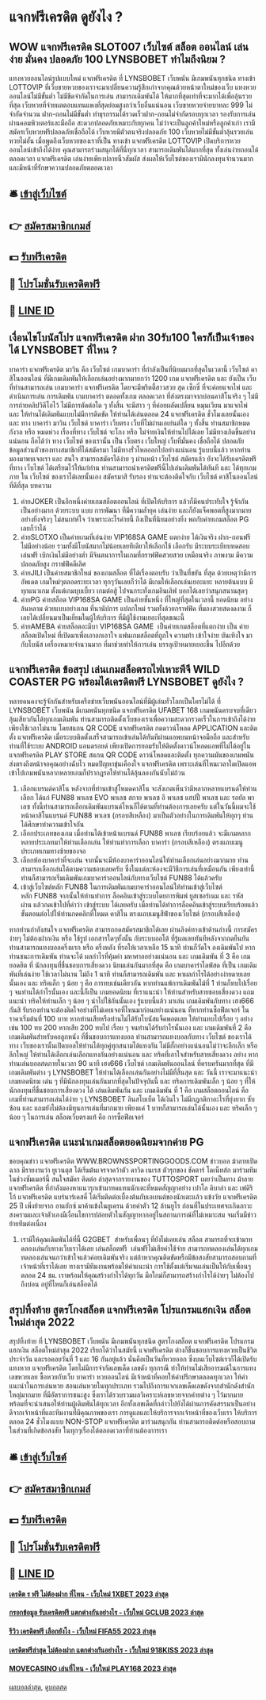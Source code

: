 # แจกฟรีเครดิต ดูยังไง ?
## WOW แจกฟรีเครดิต SLOT007 เว็บไซต์ สล็อต ออนไลน์ เล่นง่าย มั่นคง ปลอดภัย 100 LYNSBOBET ทำไมถึงนิยม ?
แทงหวยออนไลน์รูปแบบใหม่ แจกฟรีเครดิต ที่ LYNSBOBET เว็บพนัน มีเกมพนันทุกชนิด ทางเข้า LOTTOVIP ที่เว็บขายหวยของเราจะมาเปลี่ยนความรู้สึกเก่าจากคุณด้วยหน้าตาใหม่ของเว็บ แทงหวยออนไลน์ไม่มีขั้นต่ำ ไม่มีขีดจำกัดในการเล่น สามารถเดิมพันได้ ให้มากที่สุดเท่าที่จะมากได้เพื่อลุ้นรวยที่สุด เว็บหวยที่จ่ายผลตอบแทนแพงที่สุดย่อมสูงกว่าเว็บอื่นแน่นอน เว็บขายหวยจ่ายบาทละ 999 ไม่จำกัดจำนวน ฝาก-ถอนไม่มีขั้นต่ำ ทำธุรกรรมได้รวดเร็วฝาก-ถอนไม่จำกัดรอบทุกเวลา รองรับการเล่นผ่านคอมพิวเตอร์และมือถือ สะดวกปลอดภัยเหมาะกับทุกคน ไม่ว่าจะเป็นลูกค้าใหม่หรือลูกค้าเก่า เรามีสมัครเว็บหวยฟรีปลอดภัยเชื่อถือได้ เว็บหวยมีตัวตนจริงปลอดภัย 100 เว็บหวยไม่มีขั้นต่ำลุ้นรวยเล่นหวยไม่อั้น เมื่อพูดถึงเว็บหวยของเราที่เป็น ทางเข้า แจกฟรีเครดิต LOTTOVIP เปิดบริการหวยออนไลน์เข้าถึงได้ง่าย คุณสามารถร่วมสนุกได้ที่นี่ทุกเวลา สามารถเดิมพันได้มากที่สุด ทั้งเล่นง่ายถอนได้ตลอดเวลา แจกฟรีเครดิต เล่นง่ายเพียงปลายนิ้วสัมผัส ส่งผลให้เว็บไซต์ของเรามีนักลงทุนจำนวนมาก และมีหน้าที่รักษาความปลอดภัยตลอดเวลา

## 🛎 [เข้าสู่เว็บไซต์](https://bit.ly/3SdLNi2)
## 👉 [สมัครสมาชิกเกมส์](https://bit.ly/3SdLNi2)
## 💵 [รับฟรีเครดิต](https://bit.ly/3dyRKHj)
## 👑 [โปรโมชั่นรับเครดิตฟรี](https://bit.ly/3dyRKHj)
## 📱 [LINE ID](https://bit.ly/3dyRKHj)

## เงื่อนไขโบนัสโปร แจกฟรีเครดิต ฝาก 30รับ100 ใครก็เป็นเจ้าของได้ LYNSBOBET ที่ไหน ?
บาคาร่า แจกฟรีเครดิต มาวิน คือ เว็บไซต์ เกมบาคาร่า ที่กำลังเป็นที่นิยมมากที่สุดในเวลานี้ เว็บไซต์ คาสิโนออนไลน์ ที่มีเกมเดิมพันให้เลือกเล่นอย่างมากมายกว่า 1200 เกม แจกฟรีเครดิต และ ยังเป็น เว็บที่ท่านสามารถเล่น เกมบาคาร่า แจกฟรีเครดิต โดยจะมีพริตตี้สาวสวย สุด เซ็กซี่ ที่จะค่อยแจกไพ่ และ ดำเนินการเล่น การเดิมพัน เกมบาคาร่า ตลอดทั้งเกม ตลอดเวลา ที่ส่งตรงมาจากบ่อนคาสิโนจริง ๆ ไม่มีการถ่ายคลิปวิดีโอไว้ ไม่มีการตัดต่อใด ๆ ทั้งสิ้น จะมีสาว ๆ ที่ค่อยผลัดเปลี่ยน หมุนเวียน มาแจกไพ่ และ ให้ท่านได้เดิมพันแบบไม่มีการติดขัด ให้ท่านได้เล่นตลอด 24 แจกฟรีเครดิต ชั่วโมงเลยนั้นเอง และ ทาง บาคาร่า มาวิน เว็บไซต์ บาคาร่า เว็บตรง เว็บที่ไม่ผ่านเอเย่นต์ใด ๆ ทั้งสิ้น ท่านสมาชิกหมดกังวล หรือ หมดห่วง เรื่องที่ทาง เว็บไซต์ จะโกง หรือ ไม่จ่ายเงินให้ท่านไปได้เลย ไม่มีทางเกิดขึ้นอย่างแน่นอน ถือได้ว่า ทาง เว็บไซต์ ของเรานั้น เป็น เว็บตรง เว็บใหญ่ เว็บที่มั่นคง เชื่อถือได้ ปลอดภัย ข้อมูลส่วนตัวของทางสมาชิกที่ได้สมัครมา ไม่มีทางรั่วไหลออกไปอย่างแน่นอน รู้แบบนี้แล้ว หากท่านมองมาพบเจอเรา และ สนใจ สามารถสมัครได้ง่าย ๆ ผ่านหน้า เว็บไซต์ สมัครแล้ว ยังจะได้รับเครดิตฟรี ที่ทาง เว็บไซต์ ได้เตรียมไว้ให้แก่ท่าน ท่านสามารถนำเครดิตฟรีนี้ไปเล่นเดิมพันได้ทันที และ ได้ทุกเกมภาย ใน เว็บไซต์ ของเราได้เลยนั้นเอง สมัครมาสิ รับรอง ท่านจะต้องติดใจกับ เว็บไซต์ คาสิโนออนไลน์ ที่ดีที่สุด
บทความ
1. ค่ายJOKER เป็นอีกหนึ่งค่ายเกมสล็อตออนไลน์ ที่เปิดให้บริการ แล้วก็มีคนประทับใจ รู้จักกันเป็นอย่างมาก ด้วยระบบ แบบ การพัฒนา ที่มีความล้ำยุค เล่นง่าย และก็ยังแจ็คพอตที่สูงมากมาย อย่างยิ่งจริงๆ ไม่สนเท่ห์ใจ ว่าเพราะอะไรค่ายนี้ ถึงเป็นที่นิยมอย่างยิ่ง พอกับค่ายเกมสล็อต PG เลยก็ว่าได้
2. ค่ายSLOTXO เป็นค่ายเกมที่เล่นง่าย VIP168SA GAME แตกง่าย ได้เงินจริง ฝาก-ถอนฟรี ไม่มีอย่างน้อย รวมทั้งมีโบนัสมากไม่น้อยเลยทีเดียวให้เลือกใช้ เลือกรับ มีระบบระเบียบทดสอบเล่นฟรี เบิกเงินไม่มีอย่างต่ำ มีจินตนาการในเกมที่กราฟฟิคสวยสวย เหมือนจริง ภาพงาม มีความปลอดภัยสูง กราฟฟิคดีเลิศ
3. ค่ายJILI เป็นค่ายสมาชิกใหม่ ของเกมสล็อต ที่ได้เรื่องตอบรับ ว่าเป็นที่ขยัน ที่สุด ด้วยเหตุว่ามีการอัพเดต เกมใหม่ๆตลอดระยะเวลา ทุกๆวันเลยก็ว่าได้ มีเกมให้เลือกเล่นเยอะแยะ หลายต้นแบบ มีทุกแนวเกม ตั้งแต่เกมบุบเบี้ยว เกมต่อสู้ ไปจนกระทั่งเกมอินเลิฟ บอกได้เลยว่าสนุกสนานสุดๆ
4. ค่ายPG ค่ายสล็อต VIP168SA GAME เป็นค่ายชั้นหนึ่ง ที่ใหญ่ที่สุดในเวลานี้ ยอดนิยม อย่างล้นหลาม ด้วยแบบอย่างเกม ที่นานัปการ แปลกใหม่ รวมทั้งด้วยกราฟฟิค ที่มองสวยสดงดงาม ก็เลยได้เปลี่ยนมาเป็นเยี่ยมในผู้ให้บริการ ที่มีผู้ใช้งานเยอะที่สุดขณะนี้
5. ค่ายAMEBA ค่ายสล็อตอะมีบา VIP168SA GAME  เป็นค่ายเกมสล็อตที่แตกง่าย เป็น ค่ายสล็อตเปิดใหม่ ที่เปิดมาเพื่อเอาอกเอาใจ แฟนเกมสล็อตที่ถูกใจ ความท้า เข้าใจง่าย บันเทิงใจ มากับโบนัส เครื่องหมายจำนวนมาก ที่มาช่วยทำให้การเล่น บรรลุเป้าหมายเยอะขึ้น ไปอีกด้วย

## แจกฟรีเครดิต ข้อสรุป เล่นเกมสล็อตรถไฟเหาะพีจี WILD COASTER PG พร้อมได้เครดิตฟรี LYNSBOBET ดูยังไง ?
หลายคนคงจะรู้จักกันสำหรับเครือข่ายเว็บพนันออนไลน์ที่มีผู้เล่นทั่วโลกเป็นใครไม่ได้ ที่ LYNSBOBET เว็บพนัน มีเกมพนันทุกชนิด แจกฟรีเครดิต UFABET 168 เกมพนันครบจบที่เดียว ลุ้นเสียวกันได้ทุกเกมเดิมพัน ท่านสามารถติดตั้งเว็บของเราเพื่อความสะดวกรวดเร็วในการเข้าถึงได้ง่ายเพียงใช้เวลาไม่นาน โดยสแกน QR CODE แจกฟรีเครดิต กดดาวน์โหลด APPLICATION และติดตั้ง แจกฟรีเครดิต เมื่อระบบติดตั้งเสร็จสามารถเข้าเล่นได้ทันทีผ่านแอพบนหน้าจอมือถือ และสำหรับท่านที่ใช้ระบบ ANDROID แอนดรอยด์ เพียงเปิดการยอมรับให้ติดตั้งดาวน์โหลดแอพที่ไม่ได้อยู่ใน แจกฟรีเครดิต PLAY STORE สแกน QR CODE ดาวน์โหลดและติดตั้ง ทุกความมันของเกมพนันส่งตรงถึงหน้าจอคุณอย่างฉับไว หมดปัญหาขุ่นเคืองใจ แจกฟรีเครดิต เพราะเล่นที่ไหนเวลาใดเปิดแอพเข้าไปเกมพนันหลากหลายเกมก็ปรากฎรอให้ท่านได้ลุ้นลองกันนับไม่ถ้วน
1. เลือกแบรนด์คาสิโน หลังจากที่ท่านเข้าสู่โหมดคาสิโน จะสังเกตเห็นว่ามีหลากหลายแบรนด์ให้ท่านเลือก ได้แก่ FUN88 พาเลซ EVO พาเลซ สกาย พาเลซ อี พาเลซ แฮปปี้ พาเลซ และ รอยัล พาเลซ ทั้งนี้ท่านสามารถเลือกเดิมพันแบรนด์ไหนก็ได้ตามที่ท่านต้องการเลยครับ แต่ในวันนี้ผมจะใช้หน้าคาสิโนแบรนด์ FUN88 พาเลซ (กรอบสีเหลือง) มาเป็นตัวอย่างในการเดิมพันให้ทุกๆ ท่านได้ศึกษาทำความเข้าใจกัน
2. เลือกประเภทของเกม เมื่อท่านได้เข้าหน้าแบรนด์ FUN88 พาเลซ เรียบร้อยแล้ว จะมีเกมหลากหลายประเภทมาให้ท่านเลือกเล่น ให้ท่านทำการเลือก บาคาร่า (กรอบสีเหลือง) ตรงแถบเมนูประเภทเกมทางซ้ายของจอ
3. เลือกห้องบาคาร่าที่จะเล่น จากนั้นจะมีห้องบาคาร่าออนไลน์ให้ท่านเลือกเล่นอย่างมากมาย ท่านสามารถเลือกเล่นได้ตามความชอบเลยครับ ซึ่งในแต่ละห้องจะมีวิธีการเล่นที่เหมือนกัน เพียงเท่านี้ท่านก็สามารถเริ่มเดิมพันเกมบาคาร่าออนไลน์กับทางเว็บไซต์ FUN88 ได้แล้วครับ
4. เข้าสู่เว็บไซต์หลัก FUN88 ในการเดิมพันเกมบาคาร่าออนไลน์ให้ท่านเข้าสู่เว็บไซต์หลัก FUN88 จากนั้นให้ท่านทำการ ล็อคอินเข้าสู่ระบบโดยการพิมพ์ ยูสเซอร์เนม และ รหัสผ่าน แล้วกดเข้าไปที่คำว่า เข้าสู่ระบบ ได้เลยครับ เมื่อท่านได้ทำการล็อคอินเข้าสู่ระบบเรียบร้อยแล้ว ขั้นตอนต่อไปให้ท่านกดคลิกที่โหมด คาสิโน ตรงแถบเมนูสีฟ้าของเว็บไซต์ (กรอบสีเหลือง)

หากท่านกำลังสนใจ แจกฟรีเครดิต สามารถกดสมัครสมาชิกได้เลย ผ่านลิงค์ทางเข้าด้านล่างนี้ การสมัครง่ายๆ ไม่ต้องฝากเงิน หรือ ใช้รูป เอกสารใดๆทั้งนั้น กับระบบออโต้ ที่รู้ผลเลยทันทีหลังจากกดยืนยัน
ท่านสามารถแทงบอลครึ่งแรก หรือ ครึ่งหลัง ที่รอให้เวลาเหลือ 15 นาที ท่านก็วัดใจ ลงเดิมพันไป หากท่านชนะการเดิมพัน ท่านจะได้ ผลกำไรที่คุ้มค่า มหาศาลอย่างแน่นอน และ เกมเดิมพัน ที่ 3 คือ เกมยอดฮิต ที่ นักลงทุนที่ชื่นชอบการเสี่ยงดวง นิยมเล่นกันมากที่สุด คือ เกมบาคาร่าไลฟ์สด ที่เป็น เกมเดิมพันที่เล่นง่าย ใช้เวลาไม่นาน ไม่ถึง 1 นาที ท่านก็สามารถเดิมพัน และ หาผลกำไรได้อย่างง่ายดายเลยนั้นเอง และ ทริคเล็ก ๆ น้อย ๆ คือ การทบเช่นเดียวกัน หากท่านแพ้การเดิมพันไม้ที่ 1 ท่านก็ทบไปเรื่อย ๆ จนท่านได้กำไรนั้นเอง และนี้ก็เป็น เกมยอดนิยม ที่เราแนะนำ ให้ท่านสำหรับสายชอบเสี่ยงดวง แถมแนะนำ ทริคให้ท่านเล็ก ๆ น้อย ๆ นำไปใช้กันนั้นเอง รู้แบบนี้แล้ว มาเล่น เกมเดิมพันกับทาง เฮง666 กันสิ รับรองท่านจะต้องติดใจอย่างที่ไม่เคยเจอที่ไหนมาก่อนอย่างแน่นอน
ที่หากท่านซื้อฟีลเจอร์ ในราคาเริ่มต้นที่ 100 บาท หากท่านเสียหรือท่านไม่ได้รับโบนัสแจ็คพอตเลย ให้ท่านทบไปเรื่อย ๆ อย่างเช่น 100 ทบ 200 หากเสีย 200 ทบไป เรื่อย ๆ จนท่านได้รับกำไรนั้นเอง และ เกมเดิมพันที่ 2 คือ เกมเดิมพันสำหรับคอลูกหนัง ที่ชื่นชอบการแทงบอล ท่านสามารถแทงบอลกับทาง เว็บไซต์ ของเราได้ ทาง เว็บของเรานั้นเปิดบอลให้ท่านได้ทุกคู่ทุกสนามได้แทงกัน ไม่มีกั๊กอย่างแน่นอนไม่ว่าจะลีกเล็ก หรือ ลีกใหญ่ ให้ท่านได้เลือกเล่นเลือกแทงกันอย่างแน่นอน และ ทริคที่เอาใจสำหรับสายเสี่ยงดวง อย่าง หากท่านเล่นบอลสดภายในเวลา 90 นาที
เฮง666 เว็บไซต์ เกมเดิมพันออนไลน์ ที่ครบครันมากที่สุด ที่มีเกมเดิมพันต่าง ๆ LYNSBOBET ให้ท่านได้เลือกเล่นกันอย่างไม่มีที่สิ้นสุด และ วันนี้ เราจะมาแนะนำ เกมยอดนิยม เด่น ๆ ที่มีนักลงทุนเล่นกันมากที่สุดในปัจจุบันนี้ และ ทริคการเดิมพันเล็ก ๆ น้อย ๆ ที่ให้นักลงทุนที่ชื่นชอบการเสี่ยงดวง ได้ เล่นเดิมพันกัน และ เกมเดิมพัน ที่ 1 คือ เกมสล็อตออนไลน์ คือ เกมที่ท่านสามารถเล่นได้ง่าย ๆ LYNSBOBET ลินสโบเบ็ต ได้เงินไว ไม่มีกฎกติกาอะไรที่ยุ่งยาก ซับซ้อน และ แถมยังไม่ต้องมีทุนการเล่นที่มากมาย เพียงแค่ 1 บาทก็สามารถเล่นได้นั้นเอง และ ทริคเล็ก ๆ น้อย ๆ ในการเล่น สล็อตเว็บตรงแท้ คือ การซื้อฟีลเจอร์

## แจกฟรีเครดิต แนะนำเกมสล็อตยอดนิยมจากค่าย PG
ขอบคุณข่าว แจกฟรีเครดิต WWW.BROWNSSPORTINGGOODS.COM
ข่าวบอล ม้าลายเปิดฉาก มีรายงานว่า ยูเวนตุส ได้เริ่มต้นเจรจาคว้าตัว ดาวิด เนเรส ตัวรุกของ ชัคตาร์ โดเน็ทส์ก มาร่วมทีมในช่วงซัมเมอร์นี้
สนใจสมัคร ติดต่อ
ล่าสุดจากรายงานของ TUTTOSPORT เผยว่าเป็นทาง ม้าลาย แจกฟรีเครดิต ที่กำลังมองหาแนวรุกเข้ามาทดแทนนักเตะที่หมดสัญญาอย่าง เปาโล ดิบาล่า และ เฟดิริโก้ แจกฟรีเครดิต แบร์นาร์เคสคี่ ได้เริ่มติดต่อเบื้องต้นกับเอเยนต์ของนักเตะแล้ว
แข้งวัย แจกฟรีเครดิต 25 ปี เพิ่งย้ายจาก อาแยักซ์ มาค้าแข้งในยูเครน ด้วยค่าตัว 12 ล้านยูโร ก่อนที่ในประเทศจะเกิดภาวะสงครามและเจ้าตัวเองมีเงื่อนไขการปล่อยตัวในสัญญาหากอยู่ในสถานการณ์ที่ไม่เหมาะสม จนเริ่มมีข่าวย้ายทีมต่อเนื่อง
1. เรามีให้คุณเดิมพันได้ที่นี้ G2GBET  สำหรับเพื่อนๆ ที่ยังไม่เคยเล่น สล็อต สามารถที่จะเข้ามาทดลองเล่นกับทางเว็บเราได้เลย เล่นสล็อตฟรี  เล่นฟรีไม่เสียค่าใช้จ่าย สามารถทดลองเล่นได้ทุกเกม ทดลองเล่นจนกว่าเข้าใจแล้วค่อยเดิมพันจริง แต่ถ้าหากคุณติดขัดหรือมีข้อสงสัยสามารถสอบถามที่เจ้าหน้าที่เราได้เลย ทางเรามีทีมงานพร้อมให้คำแนะนำ การใช้ตั้งแต่เริ่มจนเล่นเป็นให้กับเพื่อนๆ ตลอด 24 ชม. เราพร้อมให้คุณสร้างกำไรได้ทุกวัน มือใกม่ก็สามารถสร้างกำไรได้ง่ายๆ ไม่ต้องไปถึงบ่อน อยู่ที่ไหนก็เล่นสล็อตได้

## สรุปทิ้งท้าย สูตรโกงสล็อต แจกฟรีเครดิต โปรแกรมแฮกเงิน สล็อตใหม่ล่าสุด 2022
สรุปทิ้งท้าย ที่ LYNSBOBET เว็บพนัน มีเกมพนันทุกชนิด สูตรโกงสล็อต แจกฟรีเครดิต โปรแกรมแฮกเงิน สล็อตใหม่ล่าสุด 2022 เรียกได้ว่าในสมัยนี้ แจกฟรีเครดิต ต่างก็ชื่นชอบการแทงหวยเป็นชีวิตประจำวัน และรอคอยวันที่ 1 และ 16 กันอยู่แล้ว นั่นคือเป็นวันที่หวยออก ซึ่งบนเว็บไซต์เราก็ได้เปิดรับแทงหวย แจกฟรีเครดิต โดยไม่มีการจำกัดเลขเด็ด เลขดัง ทุกกรณี ทำให้ท่านไม่เสียอารมณ์ในการแทงเลขหวยเลย ซื้อหวยกับเว็บ บาคาร่า หวยออนไลน์ มีเจ้าหน้าที่คอยให้คำปรึกษาตลอดทุกเวลา ให้คำแนะนำในการเล่นหวย สอนเล่นหวยในทุกประเภท รวมไปถึงการแจกเลขเด็ดเลขดังจากสำนักดังสำนักใหญ่มากมาย ที่มีอัตราการชนะสูง ซึ่งเราได้รวบรวมผลวิเคราะห์เลขหวยจากค่ายต่าง ๆ ไว้มากมาย พร้อมที่จะนำเสนอให้ท่านผู้เดิมพันได้ทุกเวลา อีกทั้งเลขเด็ดที่กล่าวไปยังได้ผ่านการคัดสรรมาเป็นอย่างดีจากเจ้าหน้าที่และทีมงานที่มีคุณภาพของเรา การดูแลและให้บริการจากเจ้าหน้าที่ของเว็บเรา ให้บริการตลอด 24 ชั่วโมงแบบ NON-STOP แจกฟรีเครดิต มาร่วมสนุกกัน ท่านสามารถติดต่อหรือสอบถามในส่วนที่เกิดข้อสงสัย ในทุกๆเรื่องได้ตลอดเวลาที่ท่านต้องการเรา

## 🛎 [เข้าสู่เว็บไซต์](https://bit.ly/3SdLNi2)
## 👉 [สมัครสมาชิกเกมส์](https://bit.ly/3SdLNi2)
## 💵 [รับฟรีเครดิต](https://bit.ly/3dyRKHj)
## 👑 [โปรโมชั่นรับเครดิตฟรี](https://bit.ly/3dyRKHj)
## 📱 [LINE ID](https://bit.ly/3dyRKHj)

#### [เครดิต ร ฟรี ไม่ต้องฝาก ที่ไหน - เว็บใหม่ 1XBET 2023 ล่าสุด](https://atom.io/themes/เครดิต%20ร%20ฟรี%20ไม่ต้องฝาก%20ที่ไหน%20-%20เว็บใหม่%201xbet%202023%20ล่าสุด)
#### [กรอกข้อมูล รับเครดิตฟรี แตกต่างกันอย่างไร - เว็บใหม่ GCLUB 2023 ล่าสุด](https://atom.io/themes/กรอกข้อมูล%20รับเครดิตฟรี%20แตกต่างกันอย่างไร%20-%20เว็บใหม่%20gclub%202023%20ล่าสุด)
#### [รีวิว เครดิตฟรี เลือกยังไง - เว็บใหม่ FIFA55 2023 ล่าสุด](https://atom.io/themes/รีวิว%20เครดิตฟรี%20เลือกยังไง%20-%20เว็บใหม่%20fifa55%202023%20ล่าสุด)
#### [เครดิตฟรีล่าสุด ไม่ต้องฝาก แตกต่างกันอย่างไร - เว็บใหม่ 918KISS 2023 ล่าสุด](https://atom.io/themes/เครดิตฟรีล่าสุด%20ไม่ต้องฝาก%20แตกต่างกันอย่างไร%20-%20เว็บใหม่%20918kiss%202023%20ล่าสุด)
#### [MOVECASINO เล่นที่ไหน - เว็บใหม่ PLAY168 2023 ล่าสุด](https://atom.io/themes/movecasino%20เล่นที่ไหน%20-%20เว็บใหม่%20play168%202023%20ล่าสุด)

[ผลบอลล่าสุด](https://siamsport.tv "ผลบอลล่าสุด"), [ดูบอลสด](https://siamsport.tv/ดูบอลสด "ดูบอลสด")